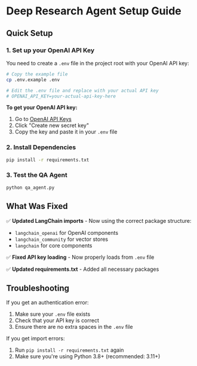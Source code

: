 # Deep Research Agent Setup Guide

## Quick Setup

### 1. Set up your OpenAI API Key

You need to create a `.env` file in the project root with your OpenAI API key:

```bash
# Copy the example file
cp .env.example .env

# Edit the .env file and replace with your actual API key
# OPENAI_API_KEY=your-actual-api-key-here
```

**To get your OpenAI API key:**

1. Go to [OpenAI API Keys](https://platform.openai.com/account/api-keys)
2. Click "Create new secret key"
3. Copy the key and paste it in your `.env` file

### 2. Install Dependencies

```bash
pip install -r requirements.txt
```

### 3. Test the QA Agent

```bash
python qa_agent.py
```

## What Was Fixed

✅ **Updated LangChain imports** - Now using the correct package structure:

- `langchain_openai` for OpenAI components
- `langchain_community` for vector stores
- `langchain` for core components

✅ **Fixed API key loading** - Now properly loads from `.env` file

✅ **Updated requirements.txt** - Added all necessary packages

## Troubleshooting

If you get an authentication error:

1. Make sure your `.env` file exists
2. Check that your API key is correct
3. Ensure there are no extra spaces in the `.env` file

If you get import errors:

1. Run `pip install -r requirements.txt` again
2. Make sure you're using Python 3.8+ (recommended: 3.11+)
